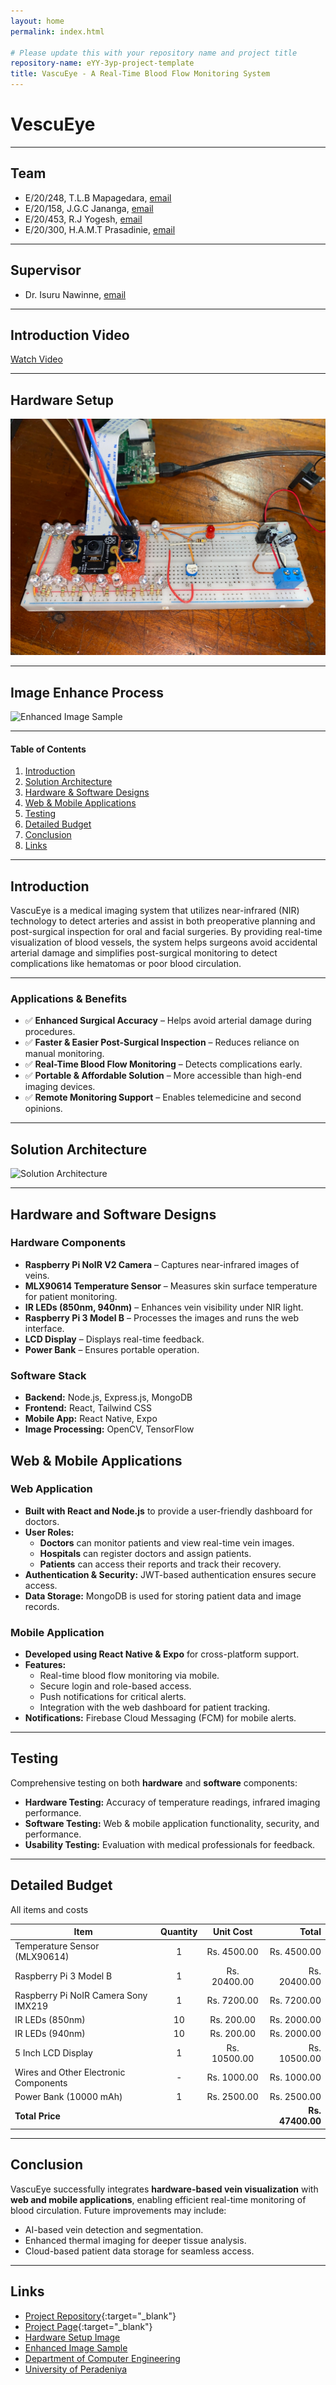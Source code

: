 ```yaml
---
layout: home
permalink: index.html

# Please update this with your repository name and project title
repository-name: eYY-3yp-project-template
title: VascuEye - A Real-Time Blood Flow Monitoring System
---
```


[comment]: # "This is the standard layout for the project, but you can clean this and use your own template"

# VescuEye

---

## Team
-  E/20/248, T.L.B Mapagedara, [email](mailto:e2024@eng.pdn.ac.lk)
-  E/20/158, J.G.C Jananga, [email](mailto:e2024@eng.pdn.ac.lk)
-  E/20/453, R.J Yogesh, [email](mailto:e2024@eng.pdn.ac.lk)
-  E/20/300, H.A.M.T Prasadinie, [email](mailto:e2024@eng.pdn.ac.lk)

-  --

## Supervisor
- Dr. Isuru Nawinne, [email](mailto:isurunawinne@eng.pdn.ac.lk)

- --
## Introduction Video

[Watch Video](./videos/intro.mp4)


---
## Hardware Setup

![Hardware Setup](./images/hardware_setup.jpg)

---

## Image Enhance Process

![Enhanced Image Sample](./images/enhanced_image.jpg)

---

#### Table of Contents
1. [Introduction](#introduction)
2. [Solution Architecture](#solution-architecture )
3. [Hardware & Software Designs](#hardware-and-software-designs)
4. [Web & Mobile Applications](#web-and-mobile-applications)
5. [Testing](#testing)
6. [Detailed Budget](#detailed-budget)
7. [Conclusion](#conclusion)
8. [Links](#links)

---

## Introduction

VascuEye is a medical imaging system that utilizes near-infrared (NIR) technology to detect arteries and assist in both preoperative planning and post-surgical inspection for oral and facial surgeries. By providing real-time visualization of blood vessels, the system helps surgeons avoid accidental arterial damage and simplifies post-surgical monitoring to detect complications like hematomas or poor blood circulation.

---

### Applications & Benefits
- ✅ **Enhanced Surgical Accuracy** – Helps avoid arterial damage during procedures.
- ✅ **Faster & Easier Post-Surgical Inspection** – Reduces reliance on manual monitoring.
- ✅ **Real-Time Blood Flow Monitoring** – Detects complications early.
- ✅ **Portable & Affordable Solution** – More accessible than high-end imaging devices.
- ✅ **Remote Monitoring Support** – Enables telemedicine and second opinions.

- --

## Solution Architecture

![Solution Architecture](./images/3YP-Page.png)

---

## Hardware and Software Designs

### Hardware Components
- **Raspberry Pi NoIR V2 Camera** – Captures near-infrared images of veins.
- **MLX90614 Temperature Sensor** – Measures skin surface temperature for patient monitoring.
- **IR LEDs (850nm, 940nm)** – Enhances vein visibility under NIR light.
- **Raspberry Pi 3 Model B** – Processes the images and runs the web interface.
- **LCD Display** – Displays real-time feedback.
- **Power Bank** – Ensures portable operation.

### Software Stack
- **Backend:** Node.js, Express.js, MongoDB
- **Frontend:** React, Tailwind CSS
- **Mobile App:** React Native, Expo
- **Image Processing:** OpenCV, TensorFlow

## Web & Mobile Applications

### Web Application
- **Built with React and Node.js** to provide a user-friendly dashboard for doctors.
- **User Roles:**
  - **Doctors** can monitor patients and view real-time vein images.
  - **Hospitals** can register doctors and assign patients.
  - **Patients** can access their reports and track their recovery.
- **Authentication & Security:** JWT-based authentication ensures secure access.
- **Data Storage:** MongoDB is used for storing patient data and image records.

### Mobile Application
- **Developed using React Native & Expo** for cross-platform support.
- **Features:**
  - Real-time blood flow monitoring via mobile.
  - Secure login and role-based access.
  - Push notifications for critical alerts.
  - Integration with the web dashboard for patient tracking.
- **Notifications:** Firebase Cloud Messaging (FCM) for mobile alerts.

- --

## Testing

Comprehensive testing on both **hardware** and **software** components:
- **Hardware Testing:** Accuracy of temperature readings, infrared imaging performance.
- **Software Testing:** Web & mobile application functionality, security, and performance.
- **Usability Testing:** Evaluation with medical professionals for feedback.

- --

## Detailed Budget

All items and costs

| Item                            | Quantity | Unit Cost   | Total     |
|---------------------------------|:--------:|:-----------:|----------:|
| Temperature Sensor (MLX90614)   | 1        | Rs. 4500.00 | Rs. 4500.00|
| Raspberry Pi 3 Model B          | 1        | Rs. 20400.00| Rs. 20400.00|
| Raspberry Pi NoIR Camera Sony IMX219 | 1   | Rs. 7200.00 | Rs. 7200.00|
| IR LEDs (850nm)                 | 10       | Rs. 200.00  | Rs. 2000.00|
| IR LEDs (940nm)                 | 10       | Rs. 200.00  | Rs. 2000.00|
| 5 Inch LCD Display              | 1        | Rs. 10500.00| Rs. 10500.00|
| Wires and Other Electronic Components | -    | Rs. 1000.00 | Rs. 1000.00|
| Power Bank (10000 mAh)          | 1        | Rs. 2500.00 | Rs. 2500.00|
| **Total Price**                 |          |             | **Rs. 47400.00**|


---

## Conclusion

VascuEye successfully integrates **hardware-based vein visualization** with **web and mobile applications**, enabling efficient real-time monitoring of blood circulation. Future improvements may include:
- AI-based vein detection and segmentation.
- Enhanced thermal imaging for deeper tissue analysis.
- Cloud-based patient data storage for seamless access.

- --

## Links

- [Project Repository](https://github.com/cepdnaclk/e20-3yp-Vascueye ){:target="_blank"}
- [Project Page](https://cepdnaclk.github.io/e20-3yp-Vascueye){:target="_blank"}
- [Hardware Setup Image](./images/hardware_setup.jpg)
- [Enhanced Image Sample](./images/enhanced_image.jpg)
- [Department of Computer Engineering](http://www.ce.pdn.ac.lk/)
- [University of Peradeniya](https://eng.pdn.ac.lk/)

[//]: # (Please refer this to learn more about Markdown syntax)
[//]: # (https://github.com/adam-p/markdown-here/wiki/Markdown-Cheatsheet)

